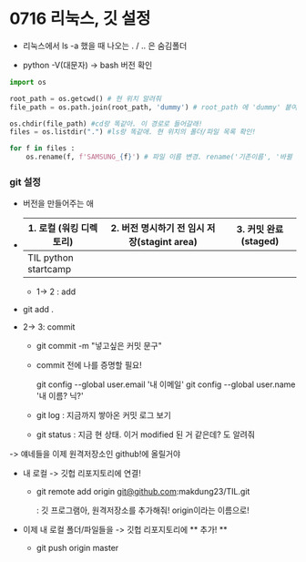 #  0716 리눅스, 깃 설정



- 리눅스에서 ls -a 했을 때 나오는 . / .. 은 숨김폴더 

- python -V(대문자) -> bash 버전 확인



```python
import os

root_path = os.getcwd() # 현 위치 알려줘
file_path = os.path.join(root_path, 'dummy') # root_path 에 'dummy' 붙여줘!

os.chdir(file_path) #cd랑 똑같아. 이 경로로 들어갈래!
files = os.listdir(".") #ls랑 똑같애. 현 위치의 폴더/파일 목록 확인!

for f in files : 
    os.rename(f, f'SAMSUNG_{f}') # 파일 이름 변경. rename('기존이름', '바뀔 이름')
```





### git 설정

- 버전을 만들어주는 애

- | 1. 로컬 (워킹 디렉토리) | 2. 버전 명시하기 전 임시 저장(stagint area) | 3. 커밋 완료(staged) |
  | ----------------------- | ------------------------------------------- | -------------------- |
  | TIL python startcamp    |                                             |                      |

  * 1-> 2 : add 
    
* git add .
  
* 2-> 3: commit
  
  * git commit -m "넣고싶은 커밋 문구" 
  
  * commit 전에 나를 증명할 필요!
  
      git config --global user.email '내 이메일' 
    git config --global user.name '내 이름? 닉?' 
  
  * git log :  지금까지 쌓아온 커밋 로그 보기
  
  * git status : 지금 현 상태. 이거 modified 된 거 같은데? 도 알려줘
  
    

-> 얘네들을 이제 원격저장소인 github!에 올릴거야

* 내 로컬 -> 깃헙 리포지토리에 연결!

  * git remote add origin git@github.com:makdung23/TIL.git

    : 깃 프로그램아, 원격저장소를 추가해줘! origin이라는 이름으로!

* 이제 내 로컬 폴더/파일들을 -> 깃헙 리포지토리에 ** 추가! **
  
  * git push origin master 

